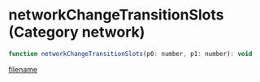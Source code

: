 # networkChangeTransitionSlots (Category network)

```js
function networkChangeTransitionSlots(p0: number, p1: number): void
```

[filename](networkChangeTransitionSlots_m.md ':include')